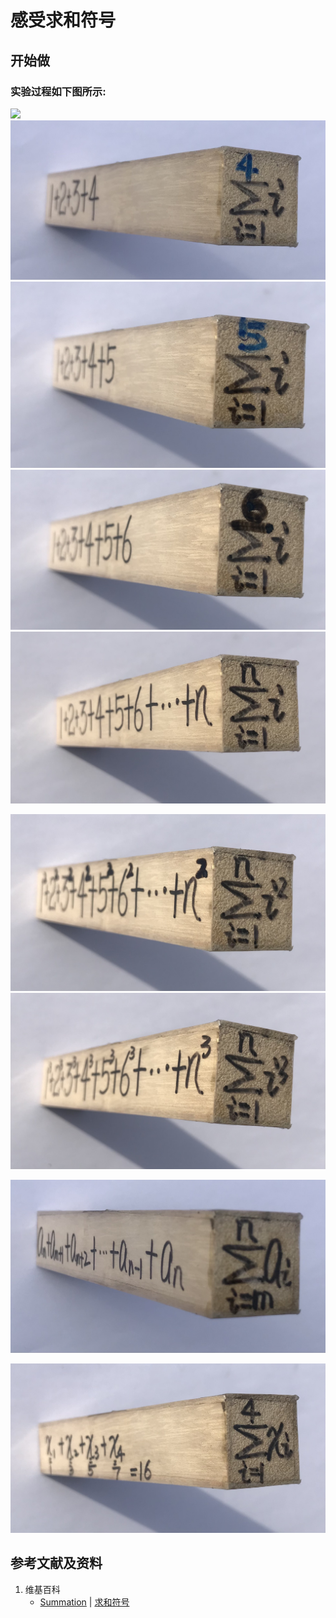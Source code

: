 # 感受求和符号

## 开始做

### 实验过程如下图所示:

![](/images/无穷级数/感受求和符号/1a1.jpg)
![](/images/无穷级数/感受求和符号/1a2.jpg)
![](/images/无穷级数/感受求和符号/1a3.jpg)
![](/images/无穷级数/感受求和符号/1a4.jpg)
![](/images/无穷级数/感受求和符号/1a5.jpg)

![](/images/无穷级数/感受求和符号/2a1.jpg)
![](/images/无穷级数/感受求和符号/2a2.jpg)

![](/images/无穷级数/感受求和符号/3a1.jpg)

![](/images/无穷级数/感受求和符号/4a1.jpg)

## 参考文献及资料

1. 维基百科
	- [Summation](https://en.wikipedia.org/wiki/Summation) | [求和符号](https://zh.wikipedia.org/wiki/求和符号) 
